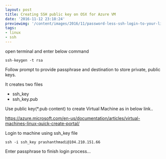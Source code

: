 ```yaml
---
layout: post
title: Creating SSH public key on OSX for Azure VM
date: '2016-11-12 23:18:24'
previewimg: '/content/images/2016/11/password-less-ssh-login-to-your-linux-server-from-mac-osx_1474856410-b.jpg'
tags:
- linux
- ssh
---
```


open terminal and enter below command
```
ssh-keygen -t rsa
```
Follow prompt to provide passphrase and destination to store private, public keys.

It creates two files

* ssh_key
* ssh_key.pub

Use public key(*.pub content) to create Virtual Machine as in below link..

https://azure.microsoft.com/en-us/documentation/articles/virtual-machines-linux-quick-create-portal/

Login to machine using ssh_key file
```
ssh -i ssh_key prashanthmadi@104.210.151.66
```
Enter passphrase to finish login process...